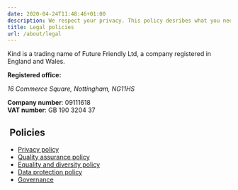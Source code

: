 ```yaml
---
date: 2020-04-24T11:48:46+01:00
description: We respect your privacy. This policy desribes what you need to know.
title: Legal policies
url: /about/legal
---
```


Kind is a trading name of Future Friendly Ltd, a company registered in England and Wales.

<strong>Registered office:</strong>
<address>
<span class="numbers">16</span> Commerce Square, Nottingham,
NG<span class="numbers">1</span><span class="numbers">1</span>HS
</address>


<strong>Company number</strong>: 
<span class="numbers">09111618</span><br>
<strong>VAT number</strong>: GB <span class="numbers">190</span> <span class="numbers">3204</span> <span class="numbers">37</span>

##  Policies

* <a href="/about/legal/privacy">Privacy policy</a>
* <a href="/about/legal/quality-assurance-policy">Quality assurance policy</a>
* <a href="/about/legal/equality-and-diversity-policy">Equality and diversity policy</a>
* <a href="/about/legal/data-protection-policy">Data protection policy</a>
* <a href="/about/legal/governance">Governance</a>
